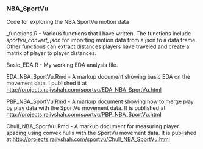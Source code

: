 ### NBA_SportVu
Code for exploring the NBA SportVu motion data

_functions.R - Various functions that I have written.  The functions include *sportvu_convert_json* for importing motion data from a json to a data frame.  Other functions can extract distances players have traveled and create a matrix of player to player distances.

Basic_EDA.R - My working EDA analysis file.  

EDA_NBA_SportVu.Rmd - A markup document showing basic EDA on the movement data.  I published it at http://projects.rajivshah.com/sportvu/EDA_NBA_SportVu.html

PBP_NBA_SportVu.Rmd - A markup document showing how to merge play by play data with the SportVu movement data.  It is published at http://projects.rajivshah.com/sportvu/PBP_NBA_SportVu.html 

Chull_NBA_SportVu.Rmd - A markup document for measuring player spacing using convex hulls with the SportVu movement data.  It is published at http://projects.rajivshah.com/sportvu/Chull_NBA_SportVu.html


